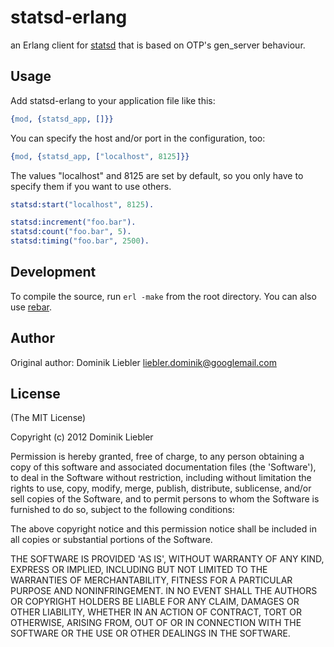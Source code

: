# statsd-erlang

an Erlang client for [statsd](https://github.com/etsy/statsd) that is based on OTP's gen_server behaviour.

## Usage

Add statsd-erlang to your application file like this:

```erlang
{mod, {statsd_app, []}}
```

You can specify the host and/or port in the configuration, too:

```erlang
{mod, {statsd_app, ["localhost", 8125]}}
```

The values "localhost" and 8125 are set by default, so you only have to specify them if you want to use others.

```erlang
statsd:start("localhost", 8125).

statsd:increment("foo.bar").
statsd:count("foo.bar", 5).
statsd:timing("foo.bar", 2500).
```

## Development

To compile the source, run `erl -make` from the root directory. You can also use [rebar](https://github.com/basho/rebar/).

## Author

Original author: Dominik Liebler <liebler.dominik@googlemail.com>

## License

(The MIT License)

Copyright (c) 2012 Dominik Liebler

Permission is hereby granted, free of charge, to any person obtaining
a copy of this software and associated documentation files (the
'Software'), to deal in the Software without restriction, including
without limitation the rights to use, copy, modify, merge, publish,
distribute, sublicense, and/or sell copies of the Software, and to
permit persons to whom the Software is furnished to do so, subject to
the following conditions:

The above copyright notice and this permission notice shall be
included in all copies or substantial portions of the Software.

THE SOFTWARE IS PROVIDED 'AS IS', WITHOUT WARRANTY OF ANY KIND,
EXPRESS OR IMPLIED, INCLUDING BUT NOT LIMITED TO THE WARRANTIES OF
MERCHANTABILITY, FITNESS FOR A PARTICULAR PURPOSE AND NONINFRINGEMENT.
IN NO EVENT SHALL THE AUTHORS OR COPYRIGHT HOLDERS BE LIABLE FOR ANY
CLAIM, DAMAGES OR OTHER LIABILITY, WHETHER IN AN ACTION OF CONTRACT,
TORT OR OTHERWISE, ARISING FROM, OUT OF OR IN CONNECTION WITH THE
SOFTWARE OR THE USE OR OTHER DEALINGS IN THE SOFTWARE.
